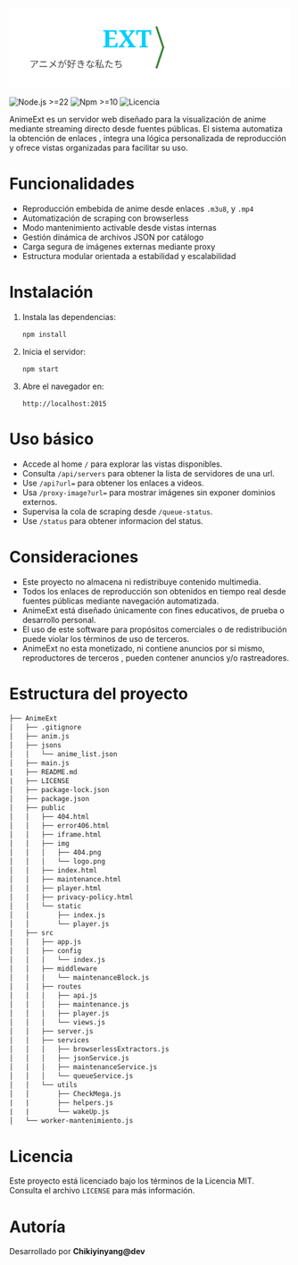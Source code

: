 <p align="center">
  <img src="./public/img/logo.svg" alt="AnimeEXT Logo" width="900" />
</p>

![Node.js >=22](https://img.shields.io/badge/Node.js-%3E%3D22-blue)
![Npm >=10](https://img.shields.io/badge/Npm-%3E%3D10-red)
![Licencia](https://img.shields.io/github/license/Chikyqwe/AnimeExt?color=yellow)

AnimeExt es un servidor web diseñado para la visualización de anime mediante streaming directo desde fuentes públicas. El sistema automatiza la obtención de enlaces , integra una lógica personalizada de reproducción y ofrece vistas organizadas para facilitar su uso.

Funcionalidades
===============

- Reproducción embebida de anime desde enlaces `.m3u8`, y `.mp4`
- Automatización de scraping con browserless
- Modo mantenimiento activable desde vistas internas
- Gestión dinámica de archivos JSON por catálogo
- Carga segura de imágenes externas mediante proxy
- Estructura modular orientada a estabilidad y escalabilidad

Instalación
===========

1. Instala las dependencias:

   ```bash
   npm install
   ```

2. Inicia el servidor:

   ```bash
   npm start
   ```

3. Abre el navegador en:

   ```
   http://localhost:2015
   ```

Uso básico
==========

- Accede al home `/` para explorar las vistas disponibles.
- Consulta `/api/servers` para obtener la lista de servidores de una url.
- Use `/api?url=` para obtener los enlaces a videos.
- Usa `/proxy-image?url=` para mostrar imágenes sin exponer dominios externos.
- Supervisa la cola de scraping desde `/queue-status`.
- Use `/status` para obtener informacion del status.

Consideraciones
===============

- Este proyecto no almacena ni redistribuye contenido multimedia.
- Todos los enlaces de reproducción son obtenidos en tiempo real desde fuentes públicas mediante navegación automatizada.
- AnimeExt está diseñado únicamente con fines educativos, de prueba o desarrollo personal.
- El uso de este software para propósitos comerciales o de redistribución puede violar los términos de uso de terceros.
- AnimeExt no esta monetizado, ni contiene anuncios por si mismo, reproductores de terceros , pueden contener anuncios y/o rastreadores.

Estructura del proyecto
=======================

```
├── AnimeExt
│   ├── .gitignore
│   ├── anim.js
│   ├── jsons
│   │   └── anime_list.json
│   ├── main.js
|   ├── README.md
|   ├── LICENSE
│   ├── package-lock.json
│   ├── package.json
│   ├── public
│   │   ├── 404.html
│   │   ├── error406.html
│   │   ├── iframe.html
│   │   ├── img
│   │   │   ├── 404.png
│   │   │   └── logo.png
│   │   ├── index.html
│   │   ├── maintenance.html
│   │   ├── player.html
│   │   ├── privacy-policy.html
│   │   └── static
│   │       ├── index.js
│   │       └── player.js
│   ├── src
│   │   ├── app.js
│   │   ├── config
│   │   │   └── index.js
│   │   ├── middleware
│   │   │   └── maintenanceBlock.js
│   │   ├── routes
│   │   │   ├── api.js
│   │   │   ├── maintenance.js
│   │   │   ├── player.js
│   │   │   └── views.js
│   │   ├── server.js
│   │   ├── services
│   │   │   ├── browserlessExtractors.js
│   │   │   ├── jsonService.js
│   │   │   ├── maintenanceService.js
│   │   │   └── queueService.js
│   │   └── utils
│   │       ├── CheckMega.js
|   |       ├── helpers.js
|   |       └── wakeUp.js
│   └── worker-mantenimiento.js

```

Licencia
========

Este proyecto está licenciado bajo los términos de la Licencia MIT.  
Consulta el archivo `LICENSE` para más información.

Autoría
=======

Desarrollado por **Chikiyinyang@dev**
<!-- Anime, streaming, Node.js, m3u8, browserless, scraper, reproductor -->

